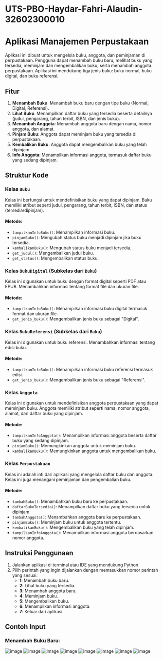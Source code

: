 # UTS-PBO-Haydar-Fahri-Alaudin-32602300010
# Aplikasi Manajemen Perpustakaan

Aplikasi ini dibuat untuk mengelola buku, anggota, dan peminjaman di perpustakaan. Pengguna dapat menambah buku baru, melihat buku yang tersedia, meminjam dan mengembalikan buku, serta menambah anggota perpustakaan. Aplikasi ini mendukung tiga jenis buku: buku normal, buku digital, dan buku referensi.

## Fitur
1. **Menambah Buku**: Menambah buku baru dengan tipe buku (Normal, Digital, Referensi).
2. **Lihat Buku**: Menampilkan daftar buku yang tersedia beserta detailnya (judul, pengarang, tahun terbit, ISBN, dan jenis buku).
3. **Menambah Anggota**: Menambah anggota baru dengan nama, nomor anggota, dan alamat.
4. **Pinjam Buku**: Anggota dapat meminjam buku yang tersedia di perpustakaan.
5. **Kembalikan Buku**: Anggota dapat mengembalikan buku yang telah dipinjam.
6. **Info Anggota**: Menampilkan informasi anggota, termasuk daftar buku yang sedang dipinjam.

## Struktur Kode

### Kelas `Buku`
Kelas ini berfungsi untuk mendefinisikan buku yang dapat dipinjam. Buku memiliki atribut seperti judul, pengarang, tahun terbit, ISBN, dan status (tersedia/dipinjam).

#### Metode:
- `tampilkanInfoBuku()`: Menampilkan informasi buku.
- `pinjamBuku()`: Mengubah status buku menjadi dipinjam jika buku tersedia.
- `kembalikanBuku()`: Mengubah status buku menjadi tersedia.
- `get_judul()`: Mengembalikan judul buku.
- `get_status()`: Mengembalikan status buku.

### Kelas `BukuDigital` (Subkelas dari `Buku`)
Kelas ini digunakan untuk buku dengan format digital seperti PDF atau EPUB. Menambahkan informasi tentang format file dan ukuran file.

#### Metode:
- `tampilkanInfoBuku()`: Menampilkan informasi buku digital termasuk format dan ukuran file.
- `get_jenis_buku()`: Mengembalikan jenis buku sebagai "Digital".

### Kelas `BukuReferensi` (Subkelas dari `Buku`)
Kelas ini digunakan untuk buku referensi. Menambahkan informasi tentang edisi buku.

#### Metode:
- `tampilkanInfoBuku()`: Menampilkan informasi buku referensi termasuk edisi.
- `get_jenis_buku()`: Mengembalikan jenis buku sebagai "Referensi".

### Kelas `Anggota`
Kelas ini digunakan untuk mendefinisikan anggota perpustakaan yang dapat meminjam buku. Anggota memiliki atribut seperti nama, nomor anggota, alamat, dan daftar buku yang dipinjam.

#### Metode:
- `tampilkanInfoAnggota()`: Menampilkan informasi anggota beserta daftar buku yang sedang dipinjam.
- `pinjamBuku()`: Memungkinkan anggota untuk meminjam buku.
- `kembalikanBuku()`: Memungkinkan anggota untuk mengembalikan buku.

### Kelas `Perpustakaan`
Kelas ini adalah inti dari aplikasi yang mengelola daftar buku dan anggota. Kelas ini juga menangani peminjaman dan pengembalian buku.

#### Metode:
- `tambahBuku()`: Menambahkan buku baru ke perpustakaan.
- `daftarBukuTersedia()`: Menampilkan daftar buku yang tersedia untuk dipinjam.
- `tambahAnggota()`: Menambahkan anggota baru ke perpustakaan.
- `pinjamBuku()`: Meminjam buku untuk anggota tertentu.
- `kembalikanBuku()`: Mengembalikan buku yang telah dipinjam.
- `tampilkanInfoAnggota()`: Menampilkan informasi anggota berdasarkan nomor anggota.

## Instruksi Penggunaan

1. Jalankan aplikasi di terminal atau IDE yang mendukung Python.
2. Pilih perintah yang ingin dijalankan dengan memasukkan nomor perintah yang sesuai:
    - **1**: Menambah buku baru.
    - **2**: Lihat buku yang tersedia.
    - **3**: Menambah anggota baru.
    - **4**: Meminjam buku.
    - **5**: Mengembalikan buku.
    - **6**: Menampilkan informasi anggota.
    - **7**: Keluar dari aplikasi.

## Contoh Input

### Menambah Buku Baru:
![image](https://github.com/user-attachments/assets/de6de281-b03b-4818-b083-b3d860cc9ecd)
![image](https://github.com/user-attachments/assets/67fef6aa-1bce-492b-89a5-0a07d4c0762d)
![image](https://github.com/user-attachments/assets/3a6f5213-b28b-4eee-a4bf-1429aaa11975)
![image](https://github.com/user-attachments/assets/9a5e9dea-ae9e-448e-a217-6d8bc23f85ae)
![image](https://github.com/user-attachments/assets/3dafdb5d-c3b0-4eff-8458-6dc9b04fab14)
![image](https://github.com/user-attachments/assets/1e3f9e33-d49f-4845-b31a-53fce62a8a9d)
![image](https://github.com/user-attachments/assets/e43ac8f6-2b34-4c3f-9669-65ba56c40816)
![image](https://github.com/user-attachments/assets/04c14add-b5b9-410a-8398-164277ef04fd)









